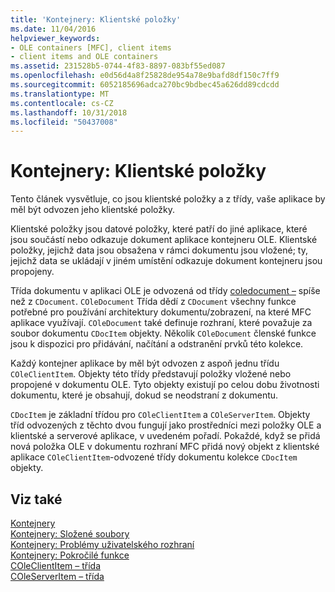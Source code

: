 ```yaml
---
title: 'Kontejnery: Klientské položky'
ms.date: 11/04/2016
helpviewer_keywords:
- OLE containers [MFC], client items
- client items and OLE containers
ms.assetid: 231528b5-0744-4f83-8897-083bf55ed087
ms.openlocfilehash: e0d56d4a8f25828de954a78e9bafd8df150c7ff9
ms.sourcegitcommit: 6052185696adca270bc9bdbec45a626dd89cdcdd
ms.translationtype: MT
ms.contentlocale: cs-CZ
ms.lasthandoff: 10/31/2018
ms.locfileid: "50437008"
---
```

# <a name="containers-client-items"></a>Kontejnery: Klientské položky

Tento článek vysvětluje, co jsou klientské položky a z třídy, vaše aplikace by měl být odvozen jeho klientské položky.

Klientské položky jsou datové položky, které patří do jiné aplikace, které jsou součástí nebo odkazuje dokument aplikace kontejneru OLE. Klientské položky, jejichž data jsou obsažena v rámci dokumentu jsou vložené; ty, jejichž data se ukládají v jiném umístění odkazuje dokument kontejneru jsou propojeny.

Třída dokumentu v aplikaci OLE je odvozená od třídy [coledocument –](../mfc/reference/coledocument-class.md) spíše než z `CDocument`. `COleDocument` Třída dědí z `CDocument` všechny funkce potřebné pro používání architektury dokumentu/zobrazení, na které MFC aplikace využívají. `COleDocument` také definuje rozhraní, které považuje za soubor dokumentu `CDocItem` objekty. Několik `COleDocument` členské funkce jsou k dispozici pro přidávání, načítání a odstranění prvků této kolekce.

Každý kontejner aplikace by měl být odvozen z aspoň jednu třídu `COleClientItem`. Objekty této třídy představují položky vložené nebo propojené v dokumentu OLE. Tyto objekty existují po celou dobu životnosti dokumentu, které je obsahují, dokud se neodstraní z dokumentu.

`CDocItem` je základní třídou pro `COleClientItem` a `COleServerItem`. Objekty tříd odvozených z těchto dvou fungují jako prostředníci mezi položky OLE a klientské a serverové aplikace, v uvedeném pořadí. Pokaždé, když se přidá nová položka OLE v dokumentu rozhraní MFC přidá nový objekt z klientské aplikace `COleClientItem`-odvozené třídy dokumentu kolekce `CDocItem` objekty.

## <a name="see-also"></a>Viz také

[Kontejnery](../mfc/containers.md)<br/>
[Kontejnery: Složené soubory](../mfc/containers-compound-files.md)<br/>
[Kontejnery: Problémy uživatelského rozhraní](../mfc/containers-user-interface-issues.md)<br/>
[Kontejnery: Pokročilé funkce](../mfc/containers-advanced-features.md)<br/>
[COleClientItem – třída](../mfc/reference/coleclientitem-class.md)<br/>
[COleServerItem – třída](../mfc/reference/coleserveritem-class.md)
